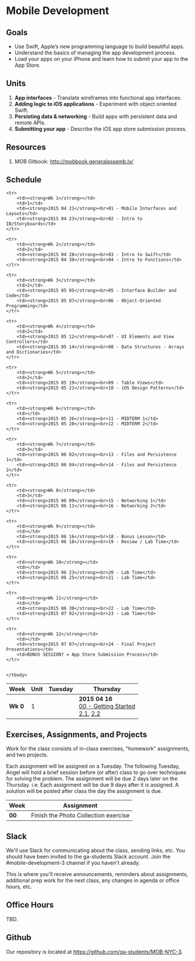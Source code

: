 # Mobile Development


## Goals

* Use Swift, Apple’s new programming language to build beautiful apps.
* Understand the basics of managing the app development process.
* Load your apps on your iPhone and learn how to submit your app to the App Store.



## Units

1. **App interfaces** - Translate wireframes into functional app interfaces.
2. **Adding logic to iOS applications** - Experiment with object oriented Swift.
3. **Persisting data & networking** - Build apps with persistent data and remote APIs.
4. **Submitting your app** - Describe the iOS app store submission process.


## Resources

1. MOB Gitbook: <http://mobbook.generalassemb.ly/>


## Schedule

<table>
    <thead>
    <tr>
        <th>Week</th>
        <th>Unit</th>
        <th>Tuesday</th>
        <th>Thursday</th>
    </tr>
    </thead>
    <tbody>
    <tr>
        <td><strong>Wk 0</strong></td>
        <td>1</td>
        <td></td>
        <td>
            <strong>2015 04 16</strong><br>
            <a href="https://github.com/ga-students/MOB-NYC-3/tree/master/Lessons/Lesson%2000">00 - Getting Started</a><br>
            <a href="http://mobbook.generalassemb.ly/week01/xcode.html">2.1</a>, 
            <a href="http://mobbook.generalassemb.ly/week01/ib.html">2.2</a>
        </td>
    </tr>
    
    <tr>
        <td><strong>Wk 1</strong></td>
        <td>1</td>
        <td><strong>2015 04 21</strong><br>01 - Mobile Interfaces and Layouts</td>
        <td><strong>2015 04 23</strong><br>02 - Intro to IB/Storyboards</td>
    </tr>

    <tr>
        <td><strong>Wk 2</strong></td>
        <td>2</td>
        <td><strong>2015 04 28</strong><br>03 - Intro to Swift</td>
        <td><strong>2015 04 30</strong><br>04 - Intro to Functions</td>
    </tr>
    
    <tr>
        <td><strong>Wk 3</strong></td>
        <td>2</td>
        <td><strong>2015 05 05</strong><br>05 - Interface Builder and Code</td>
        <td><strong>2015 05 07</strong><br>06 - Object-Oriented Programming</td>
    </tr>
    
    <tr>
        <td><strong>Wk 4</strong></td>
        <td>2</td>
        <td><strong>2015 05 12</strong><br>07 - UI Elements and View Controllers</td>
        <td><strong>2015 05 14</strong><br>08 - Data Structures - Arrays and Dictionaries</td>
    </tr>
    
    <tr>
        <td><strong>Wk 5</strong></td>
        <td>2</td>
        <td><strong>2015 05 19</strong><br>09 - Table Views</td>
        <td><strong>2015 05 21</strong><br>10 - iOS Design Patterns</td>
    </tr>
    
    <tr>
        <td><strong>Wk 6</strong></td>
        <td></td>
        <td><strong>2015 05 26</strong><br>11 - MIDTERM 1</td>
        <td><strong>2015 05 28</strong><br>12 - MIDTERM 2</td>
    </tr>
    
    <tr>
        <td><strong>Wk 7</strong></td>
        <td>3</td>
        <td><strong>2015 06 02</strong><br>13 - Files and Persistence 1</td>
        <td><strong>2015 06 04</strong><br>14 - Files and Persistence 2</td>
    </tr>
    
    <tr>
        <td><strong>Wk 8</strong></td>
        <td>3</td>
        <td><strong>2015 06 09</strong><br>15 - Networking 1</td>
        <td><strong>2015 06 11</strong><br>16 - Networking 2</td>
    </tr>
    
    <tr>
        <td><strong>Wk 9</strong></td>
        <td></td>
        <td><strong>2015 06 16</strong><br>18 - Bonus Lesson</td>
        <td><strong>2015 06 18</strong><br>19 - Review / Lab Time</td>
    </tr>
    
    <tr>
        <td><strong>Wk 10</strong></td>
        <td></td>
        <td><strong>2015 06 23</strong><br>20 - Lab Time</td>
        <td><strong>2015 06 25</strong><br>21 - Lab Time</td>
    </tr>
    
    <tr>
        <td><strong>Wk 11</strong></td>
        <td></td>
        <td><strong>2015 06 30</strong><br>22 - Lab Time</td>
        <td><strong>2015 07 02</strong><br>23 - Lab Time</td>
    </tr>
    
    <tr>
        <td><strong>Wk 12</strong></td>
        <td></td>
        <td><strong>2015 07 07</strong><br>24 - Final Project Presentations</td>
        <td>BONUS SESSION? = App Store Submission Process</td>
    </tr>
    
    
    </tbody>
</table>


## Exercises, Assignments, and Projects

Work for the class consists of in-class exercises, "homework" assignments, and two projects.

Each assignment will be assigned on a Tuesday. The following Tuesday, Angel will hold a brief session before (or after) class to go over techniques for solving the problem. The assignment will be due 2 days later on the Thursday. i.e. Each assignment will be due 9 days after it is assigned. A solution will be posted after class the day the assignment is due.

<table>
    <thead>
        <tr>
            <th>Week</th>
            <th>Assignment</th>
        </tr>
    </thead>
    <tbody>
        <tr>
            <td><strong>00</strong></td>
            <td>Finish the Photo Collection exercise</td>
        </tr>
    </tbody>
</table>


## Slack

We'll use Slack for communicating about the class, sending links, etc. You should have been invited to the ga-students Slack account. Join the #mobile-development-3 channel if you haven't already.

This is where you'll receive announcements, reminders about assignments, additional prep work for the next class, any changes in agenda or office hours, etc.

## Office Hours

TBD.

## Github

Our repository is located at <https://github.com/ga-students/MOB-NYC-3>.

